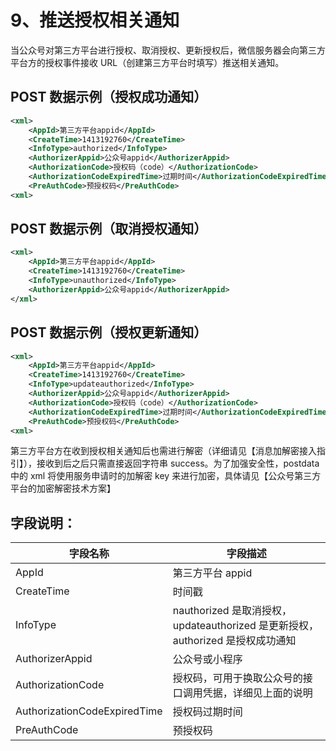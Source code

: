 # 9、推送授权相关通知

当公众号对第三方平台进行授权、取消授权、更新授权后，微信服务器会向第三方平台方的授权事件接收 URL（创建第三方平台时填写）推送相关通知。

## POST 数据示例（授权成功通知）

```xml
<xml>
    <AppId>第三方平台appid</AppId>
    <CreateTime>1413192760</CreateTime>
    <InfoType>authorized</InfoType>
    <AuthorizerAppid>公众号appid</AuthorizerAppid>
    <AuthorizationCode>授权码（code）</AuthorizationCode>
    <AuthorizationCodeExpiredTime>过期时间</AuthorizationCodeExpiredTime>
    <PreAuthCode>预授权码</PreAuthCode>
<xml>
```

## POST 数据示例（取消授权通知）

```xml
<xml>
    <AppId>第三方平台appid</AppId>
    <CreateTime>1413192760</CreateTime>
    <InfoType>unauthorized</InfoType>
    <AuthorizerAppid>公众号appid</AuthorizerAppid>
</xml>
```

## POST 数据示例（授权更新通知）

```xml
<xml>
    <AppId>第三方平台appid</AppId>
    <CreateTime>1413192760</CreateTime>
    <InfoType>updateauthorized</InfoType>
    <AuthorizerAppid>公众号appid</AuthorizerAppid>
    <AuthorizationCode>授权码（code）</AuthorizationCode>
    <AuthorizationCodeExpiredTime>过期时间</AuthorizationCodeExpiredTime>
    <PreAuthCode>预授权码</PreAuthCode>
<xml>
```

第三方平台方在收到授权相关通知后也需进行解密（详细请见【消息加解密接入指引】），接收到后之后只需直接返回字符串 success。为了加强安全性，postdata 中的 xml 将使用服务申请时的加解密 key 来进行加密，具体请见【公众号第三方平台的加密解密技术方案】

## 字段说明：

| 字段名称                     | 字段描述                                                                       |
| ---------------------------- | ------------------------------------------------------------------------------ |
| AppId                        | 第三方平台 appid                                                               |
| CreateTime                   | 时间戳                                                                         |
| InfoType                     | nauthorized 是取消授权，updateauthorized 是更新授权，authorized 是授权成功通知 |
| AuthorizerAppid              | 公众号或小程序                                                                 |
| AuthorizationCode            | 授权码，可用于换取公众号的接口调用凭据，详细见上面的说明                       |
| AuthorizationCodeExpiredTime | 授权码过期时间                                                                 |
| PreAuthCode                  | 预授权码                                                                       |
